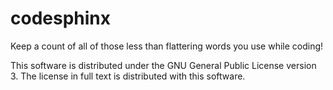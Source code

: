 codesphinx
==========

Keep a count of all of those less than flattering words you use while coding!

This software is distributed under the GNU General Public License version 3.
The license in full text is distributed with this software.


